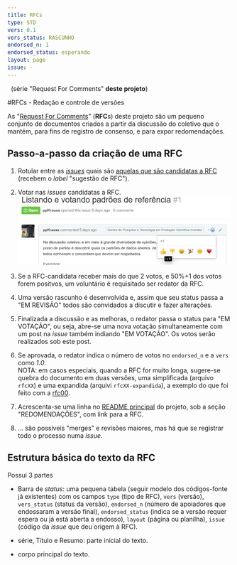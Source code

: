 ```yaml
---
title: RFCs
type: STD
vers: 0.1
vers_status: RASCUNHO
endorsed_n: 1
endorsed_status: esperando
layout: page
issue: -
---
```


&#160; (série "Request For Comments" **deste projeto**)

#RFCs - Redação e controle de versões

As "[Request For Comments](https://en.wikipedia.org/wiki/Request_for_Comments)" (**RFC**s) deste projeto são um pequeno conjunto de documentos criados a partir da discussão do coletivo que o mantém, para fins de registro de consenso, e para expor redomendações.


## Passo-a-passo da criação de uma RFC

 1. Rotular entre as  [*issues*](https://github.com/CPT-PC/backend-portal-transparencia/issues) quais são [aquelas que são candidatas a RFC](https://github.com/CPT-PC/backend-portal-transparencia/issues?q=is%3Aissue+is%3Aopen+label%3A%22sugest%C3%A3o+de+RFC%22) (recebem o *label* "sugestão de RFC").

 2. Votar nas *issues* candidatas a RFC. ![](../assets/voteNoGitHub.png)

 3. Se a RFC-candidata receber mais do que 2 votos, e 50%+1 dos votos forem positvos, um voluntário é requisitado ser redator da RFC.

 4. Uma versão rascunho é desenvolvida e, assim que seu status passa a "EM REVISÃO" todos são convidados a discutir e fazer alterações.

 5. Finalizada a discussão e as melhoras, o redator passa o status para "EM VOTAÇÃO", ou seja, abre-se uma nova votação simultaneamente com um post na *issue* também indiando "EM VOTAÇÃO". Os votos serão realizados sob este post.

 6. Se aprovada, o redator indica o número de votos no `endorsed_n` e a `vers` como *1.0*. <br/>NOTA: em casos especiais, quando a RFC for muito longa, sugere-se quebra do documento em duas versões, uma simplificada (arquivo `rfcXX`) e uma expandida (arquivi `rfcXX-expandida`), a exemplo do que foi feito com a [rfc00](rfc00.md).

 7. Acrescenta-se uma linha no [README principal](../README.md) do projeto, sob a seção "REDOMENDAÇÕES", com link para a RFC.

 8. ... são possíveis "merges" e revisões maiores, mas há que se registrar todo o processo numa *issue*.


## Estrutura básica do texto da RFC

Possui 3 partes

* Barra de *status*: uma pequena tabela (seguir modelo dos códigos-fonte já existentes) com os campos `type` (tipo de RFC), `vers` (versão), `vers_status` (status da versão), `endorsed_n` (número de apoiadores que endossaram a versão final), `endorsed_status` (indica se a versão requer espera ou já está aberta a endosso), `layout` (página ou planilha), `issue` (código da *issue* que deu origem à RFC).

* série, Título e Resumo: parte inicial do texto.

* corpo principal do texto.



